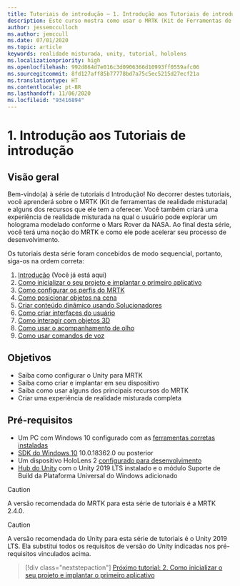 ```yaml
---
title: Tutoriais de introdução – 1. Introdução aos Tutoriais de introdução
description: Este curso mostra como usar o MRTK (Kit de Ferramentas de Realidade Misturada) para criar um aplicativo de realidade misturada do zero.
author: jessemcculloch
ms.author: jemccull
ms.date: 07/01/2020
ms.topic: article
keywords: realidade misturada, unity, tutorial, hololens
ms.localizationpriority: high
ms.openlocfilehash: 992d864d7e016c3d0906366d10993ff0559afc06
ms.sourcegitcommit: 8fd127aff85b77778bd7a75c5ec5215d27ecf21a
ms.translationtype: HT
ms.contentlocale: pt-BR
ms.lasthandoff: 11/06/2020
ms.locfileid: "93416894"
---
```

# <a name="1-introduction-to-the-getting-started-tutorials"></a>1. Introdução aos Tutoriais de introdução

## <a name="overview"></a>Visão geral

Bem-vindo(a) à série de tutoriais d Introdução! No decorrer destes tutoriais, você aprenderá sobre o MRTK (Kit de ferramentas de realidade misturada) e alguns dos recursos que ele tem a oferecer. Você também criará uma experiência de realidade misturada na qual o usuário pode explorar um holograma modelado conforme o Mars Rover da NASA. Ao final desta série, você terá uma noção do MRTK e como ele pode acelerar seu processo de desenvolvimento.

Os tutoriais desta série foram concebidos de modo sequencial, portanto, siga-os na ordem correta:

1. [Introdução](mr-learning-base-01.md) (Você já está aqui)
2. [Como inicializar o seu projeto e implantar o primeiro aplicativo](mr-learning-base-02.md)
3. [Como configurar os perfis do MRTK](mr-learning-base-03.md)
4. [Como posicionar objetos na cena](mr-learning-base-04.md)
5. [Criar conteúdo dinâmico usando Solucionadores](mr-learning-base-05.md)
6. [Como criar interfaces do usuário](mr-learning-base-06.md)
7. [Como interagir com objetos 3D](mr-learning-base-07.md)
8. [Como usar o acompanhamento de olho](mr-learning-base-08.md)
9. [Como usar comandos de voz](mr-learning-base-09.md)

## <a name="objectives"></a>Objetivos

* Saiba como configurar o Unity para MRTK
* Saiba como criar e implantar em seu dispositivo
* Saiba como usar alguns dos principais recursos do MRTK
* Criar uma experiência de realidade misturada completa

## <a name="prerequisites"></a>Pré-requisitos

* Um PC com Windows 10 configurado com as [ferramentas corretas instaladas](../../install-the-tools.md)
* [SDK do Windows 10](https://developer.microsoft.com/windows/downloads/windows-10-sdk/) 10.0.18362.0 ou posterior
* Um dispositivo HoloLens 2 [configurado para desenvolvimento](../../platform-capabilities-and-apis/using-visual-studio.md#enabling-developer-mode)
* <a href="https://docs.unity3d.com/Manual/GettingStartedInstallingHub.html" target="_blank">Hub do Unity</a> com o Unity 2019 LTS instalado e o módulo Suporte de Build da Plataforma Universal do Windows adicionado

> [!CAUTION]
> A versão recomendada do MRTK para esta série de tutoriais é a MRTK 2.4.0.

> [!CAUTION]
> A versão recomendada do Unity para esta série de tutoriais é o Unity 2019 LTS. Ela substitui todos os requisitos de versão do Unity indicadas nos pré-requisitos vinculados acima.

> [!div class="nextstepaction"]
> [Próximo tutorial: 2. Como inicializar o seu projeto e implantar o primeiro aplicativo](mr-learning-base-02.md)


